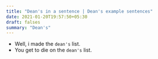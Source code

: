 ```yaml
---
title: "Dean's in a sentence | Dean's example sentences"
date: 2021-01-20T19:57:50+05:30
draft: falses
summary: "Dean's"
---
```

- Well, i made the `dean's` list.
- You get to die on the `dean's` list.
                 
